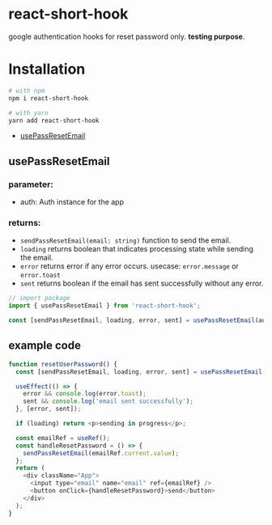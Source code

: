 # react-short-hook

google authentication hooks for reset password only. **testing purpose**.

# Installation

```bash
# with npm
npm i react-short-hook

# with yarn
yarn add react-short-hook
```

- [usePassResetEmail](#usePassResetEmail)

## usePassResetEmail

### parameter:

- auth: Auth instance for the app

### returns:

- `sendPassResetEmail(email: string)` function to send the email.
- `loading` returns boolean that indicates processing state while sending the email.
- `error` returns error if any error occurs. usecase: `error.message` or `error.toast`
- `sent` returns boolean if the email has sent successfully without any error.

```js
// import package
import { usePassResetEmail } from 'react-short-hook';
```

```js
const [sendPassResetEmail, loading, error, sent] = usePassResetEmail(auth);
```

## example code

```js
function resetUserPassword() {
  const [sendPassResetEmail, loading, error, sent] = usePassResetEmail(auth);

  useEffect(() => {
    error && console.log(error.toast);
    sent && console.log('email sent successfully');
  }, [error, sent]);

  if (loading) return <p>sending in progress</p>;

  const emailRef = useRef();
  const handleResetPassword = () => {
    sendPassResetEmail(emailRef.current.value);
  };
  return (
    <div className="App">
      <input type="email" name="email" ref={emailRef} />
      <button onClick={handleResetPassword}>send</button>
    </div>
  );
}
```
